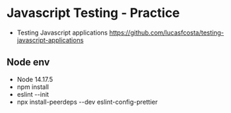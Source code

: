 # Javascript Testing - Practice

* Testing Javascript applications <https://github.com/lucasfcosta/testing-javascript-applications>


## Node env

* Node 14.17.5
* npm install
* eslint --init
* npx install-peerdeps --dev eslint-config-prettier
